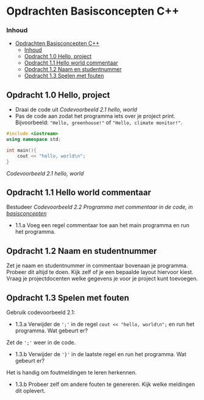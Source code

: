 # Opdrachten Basisconcepten C++[](title-id)

### Inhoud[](toc-id)
- [Opdrachten Basisconcepten C++](#opdrachten-basisconcepten-c)
    - [Inhoud](#inhoud)
  - [Opdracht 1.0 Hello, project](#opdracht-10-hello-project)
  - [Opdracht 1.1 Hello world commentaar](#opdracht-11-hello-world-commentaar)
  - [Opdracht 1.2 Naam en studentnummer](#opdracht-12-naam-en-studentnummer)
  - [Opdracht 1.3 Spelen met fouten](#opdracht-13-spelen-met-fouten)


## Opdracht 1.0 Hello, project

- Draai de code uit *Codevoorbeeld 2.1 hello, world*
- Pas de code aan zodat het programma iets over je project print. Bijvoorbeeld:
`"Hello, greenhouse!"` of `"Hello, climate monitor!"`.

```c++ {.line-numbers}
#include <iostream> 
using namespace std;

int main(){ 
    cout << "hello, world\n"; 
}
```
*Codevoorbeeld 2.1 hello, world*

## Opdracht 1.1 Hello world commentaar
Bestudeer *Codevoorbeeld 2.2 Programma met commentaar in de code, in [basisconcepten](README.md)*
- 1.1.a Voeg een regel commentaar toe aan het main programma en run het programma.

## Opdracht 1.2 Naam en studentnummer
Zet je naam en studentnummer in commentaar bovenaan je programma. 
Probeer dit altijd te doen. Kijk zelf of je een bepaalde layout hiervoor kiest. Vraag je projectdocenten welke gegevens je voor je project kunt toevoegen.

## Opdracht 1.3 Spelen met fouten
Gebruik codevoorbeeld 2.1:
- 1.3.a Verwijder de `';'` in de regel `cout << "hello, world\n";` en run het programma. Wat gebeurt er? 
  
Zet de `';'` weer in de code.
- 1.3.b Verwijder de `'}'` in de laatste regel en run het programma. Wat gebeurt er?

Het is handig om foutmeldingen te leren herkennen. 
- 1.3.b Probeer zelf om andere fouten te genereren. Kijk welke meldingen dit oplevert.